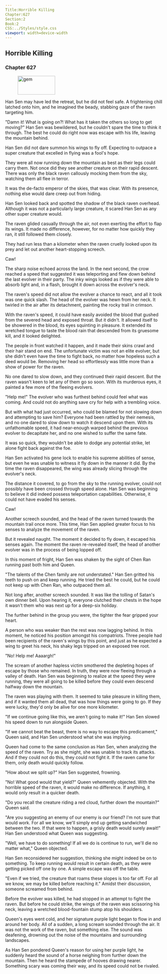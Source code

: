 ```yaml
---
Title:Horrible Killing 
Chapter:627 
Section:2 
Book:2 
CSS:../Styles/style.css 
viewport: width=device-width
---
```

  
## Horrible Killing
### Chapter 627
  
<figure>
	<img src="../Images/gem.gif" alt="gem" id="gem" width="120" height="60" />
</figure>
  

  
Han Sen may have led the retreat, but he did not feel safe. A frightening chill latched onto him, and he imagined the beady, stabbing gaze of the raven targeting him.

"Damn it! What is going on?! What has it taken the others so long to get moving?" Han Sen was bewildered, but he couldn't spare the time to think it through. The best he could do right now was escape with his life, leaving the mountain behind.

Han Sen did not dare summon his wings to fly off. Expecting to outpace a super creature that excelled in flying was a fool's hope.

They were all now running down the mountain as best as their legs could carry them. Not once did they see another creature on their rapid descent. There was only the black raven callously mocking them from the sky, watching them all flee in terror.

It was the de-facto emperor of the skies, that was clear. With its presence, nothing else would dare creep out from hiding.

Han Sen looked back and spotted the shadow of the black raven overhead. Although it was not a particularly large creature, it scared Han Sen as any other super creature would.

The raven glided casually through the air, not even exerting the effort to flap its wings. It made no difference, however, for no matter how quickly they ran, it still followed them closely.

They had run less than a kilometer when the raven cruelly looked upon its prey and let out another heart-stopping screech.

Caw!

The sharp noise echoed across the land. In the next second, the crow reached a speed that suggested it was teleporting and flew down behind the last evolver in their party. The inky wings looked as if they were able to absorb light and, in a flash, brought it down across the evolver's neck.

The raven's speed did not allow the evolver a chance to react, and all it took was one quick slash. The head of the evolver was hewn from her neck. It twirled in the air after its detachment, painting the rocky trail in crimson.

With the raven's speed, it could have easily avoided the blood that gushed from the severed head and exposed throat. But it didn't. It allowed itself to be showered in the blood, its eyes squinting in pleasure. It extended its wretched tongue to taste the blood rain that descended from its gruesome kill, and it looked delighted.

The people in front watched it happen, and it made their skins crawl and their hair stand on end. The unfortunate victim was not an elite evolver, but she didn't even have the time to fight back, no matter how hopeless such a deed would be. Removing her head so effortlessly was little more than a show of power for the raven.

No one dared to slow down, and they continued their rapid descent. But the raven wasn't keen to let any of them go so soon. With its murderous eyes, it painted a few more of the fleeing evolvers.

"Help me!" The evolver who was furthest behind could feel what was coming. And could not do anything save cry for help with a trembling voice.

But with what had just occurred, who could be blamed for not slowing down and attempting to save him? Everyone had been rattled by their nemesis, and no one dared to slow down to watch it descend upon them. With its unfathomable speed, it had near-enough warped behind the previous evolver to decapitate her, and no one wished to suffer the same fate.

It was so quick, they wouldn't be able to dodge any potential strike, let alone fight back against the foe.

Han Sen activated his gene lock to enable his supreme abilities of sense, but even he was unable to witness it fly down in the manner it did. By the time the raven disappeared, the wing was already slicing through the evolver's neck.

The distance it covered, to go from the sky to the running evolver, could not possibly have been crossed through speed alone. Han Sen was beginning to believe it did indeed possess teleportation capabilities. Otherwise, it could not have evaded his senses.

Caw!

Another screech sounded, and the head of the raven turned towards the mountain trail once more. This time, Han Sen applied greater focus to his senses to analyze the movement of the raven.

But it revealed naught. The moment it decided to fly down, it escaped his senses again. The moment the raven re-revealed itself, the head of another evolver was in the process of being lopped off.

In this moment of fright, Han Sen was shaken by the sight of Chen Ran running past both him and Queen.

"The talents of the Chen family are not understated." Han Sen gritted his teeth to push on and keep running. He tried the best he could, but he could not keep up with Chen Ran, who outpaced them all.

Not long after, another screech sounded. It was like the tolling of Satan's own dinner bell. Upon hearing it, everyone clutched their chests in the hope it wasn't them who was next up for a deep-six holiday.

The further behind in the group you were, the tighter the fear gripped your heart.

A person who was weaker than the rest was now lagging behind. In this moment, he noticed his position amongst his compatriots. Three people had been recipients of the raven's wings by this point, and just as he expected a wing to greet his neck, his shaky legs tripped on an exposed tree root.

"No! Help me! Aaaargh!"

The scream of another hapless victim smothered the depleting hopes of escape by those who remained. In truth, they were now fleeing through a valley of death. Han Sen was beginning to realize at the speed they were running, they were all going to be killed before they could even descend halfway down the mountain.

The raven was playing with them. It seemed to take pleasure in killing them, and if it wanted them all dead, that was how things were going to go. If they were lucky, they'd only be alive for one more kilometer.

"If we continue going like this, we aren't going to make it!" Han Sen slowed his speed down to run alongside Queen.

"If we cannot beat the beast, there is no way to escape this predicament," Queen said, and Han Sen understood what she was implying.

Queen had come to the same conclusion as Han Sen, when analyzing the speed of the raven. Try as she might, she was unable to track its attacks. And if they could not do this, they could not fight it. If the raven came for them, only death would quickly follow.

"How about we split up?" Han Sen suggested, frowning.

"No! What good would that yield?" Queen vehemently objected. With the horrible speed of the raven, it would make no difference. If anything, it would only result in a quicker death.

"Do you recall the creature riding a red cloud, further down the mountain?" Queen said.

"Are you suggesting an enemy of our enemy is our friend? I'm not sure that would work. For all we know, we'll simply end up getting sandwiched between the two. If that were to happen, a grisly death would surely await!" Han Sen understood what Queen was suggesting.

"Well, we have to do something! If all we do is continue to run, we'll die no matter what," Queen objected.

Han Sen reconsidered her suggestion, thinking she might indeed be on to something. To keep running would result in certain death, as they were getting picked off one by one. A simple escape was off the table.

"Even if we tried, the creature that roams these slopes is too far off. For all we know, we may be killed before reaching it." Amidst their discussion, someone screamed from behind.

Before the evolver was killed, he had stopped in an attempt to fight the raven. But before he could strike, the wings of the raven was scissoring his neck, leaving a wretched blood-fountain stump atop his shoulders.

Queen's eyes went cold, and her signature purple light began to flow in and around her body. All of a sudden, a long scream sounded through the air. It was not the work of the raven, but something else. The sound was deafening, drowning out the noise of the mountains and surrounding landscapes.

As Han Sen pondered Queen's reason for using her purple light, he suddenly heard the sound of a horse neighing from further down the mountain. Then he heard the stampede of hooves drawing nearer. Something scary was coming their way, and its speed could not be rivaled.